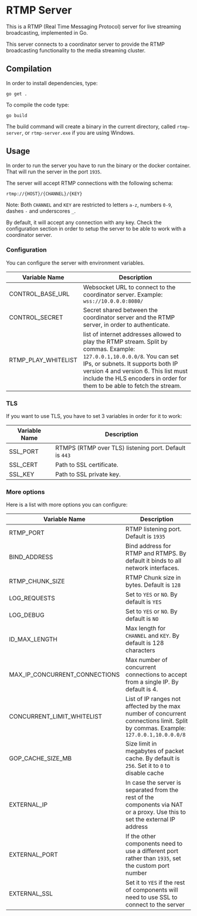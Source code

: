 # RTMP Server

This is a RTMP (Real Time Messaging Protocol) server for live streaming broadcasting, implemented in Go.

This server connects to a coordinator server to provide the RTMP broadcasting functionality to the media streaming cluster.

## Compilation

In order to install dependencies, type:

```
go get .
```

To compile the code type:

```
go build
```

The build command will create a binary in the current directory, called `rtmp-server`, or `rtmp-server.exe` if you are using Windows.

## Usage

In order to run the server you have to run the binary or the docker container. That will run the server in the port `1935`.

The server will accept RTMP connections with the following schema:

```
rtmp://{HOST}/{CHANNEL}/{KEY}
```

Note: Both `CHANNEL` and `KEY` are restricted to letters `a-z`, numbers `0-9`, dashes `-` and underscores `_`.

By default, it will accept any connection with any key. Check the configuration section in order to setup the server to be able to work with a coordinator server.


### Configuration

You can configure the server with environment variables.

| Variable Name       | Description                                                                                                                                                                                                                                                                       |
| ------------------- | --------------------------------------------------------------------------------------------------------------------------------------------------------------------------------------------------------------------------------------------------------------------------------- |
| CONTROL_BASE_URL    | Websocket URL to connect to the  coordinator server. Example: `wss://10.0.0.0:8080/`                                                                                                                                                                                              |
| CONTROL_SECRET      | Secret shared between the coordinator server and the RTMP server, in order to authenticate.                                                                                                                                                                                       |
| RTMP_PLAY_WHITELIST | list of internet addresses allowed to play the RTMP stream. Split by commas. Example: `127.0.0.1,10.0.0.0/8`. You can set IPs, or subnets. It supports both IP version 4 and version 6. This list must include the HLS encoders in order for them to be able to fetch the stream. |

### TLS

If you want to use TLS, you have to set 3 variables in order for it to work:

| Variable Name | Description                                            |
| ------------- | ------------------------------------------------------ |
| SSL_PORT      | RTMPS (RTMP over TLS) listening port. Default is `443` |
| SSL_CERT      | Path to SSL certificate.                               |
| SSL_KEY       | Path to SSL private key.                               |

### More options

Here is a list with more options you can configure:

| Variable Name                 | Description                                                                                                                        |
| ----------------------------- | ---------------------------------------------------------------------------------------------------------------------------------- |
| RTMP_PORT                     | RTMP listening port. Default is `1935`                                                                                             |
| BIND_ADDRESS                  | Bind address for RTMP and RTMPS. By default it binds to all network interfaces.                                                    |
| RTMP_CHUNK_SIZE               | RTMP Chunk size in bytes. Default is `128`                                                                                         |
| LOG_REQUESTS                  | Set to `YES` or `NO`. By default is `YES`                                                                                          |
| LOG_DEBUG                     | Set to `YES` or `NO`. By default is `NO`                                                                                           |
| ID_MAX_LENGTH                 | Max length for `CHANNEL` and `KEY`. By default is 128 characters                                                                   |
| MAX_IP_CONCURRENT_CONNECTIONS | Max number of concurrent connections to accept from a single IP. By default is 4.                                                  |
| CONCURRENT_LIMIT_WHITELIST    | List of IP ranges not affected by the max number of concurrent connections limit. Split by commas. Example: `127.0.0.1,10.0.0.0/8` |
| GOP_CACHE_SIZE_MB             | Size limit in megabytes of packet cache. By default is `256`. Set it to `0` to disable cache                                       |
| EXTERNAL_IP                   | In case the server is separated from the rest of the components via NAT or a proxy. Use this to set the external IP address        |
| EXTERNAL_PORT                 | If the other components need to use a different port rather than `1935`, set the custom port number                                |
| EXTERNAL_SSL                  | Set it to `YES` if the rest of components will need to use SSL to connect to the server                                            |
